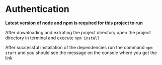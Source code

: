 # Authentication

**Latest version of node and npm is required for this project to run**

After downloading and extrating the project directory open the project directory in terminal and execute `npm install`

After successful installation of the dependencies run the command `npm start` and you should see the message on the console where you get the link

